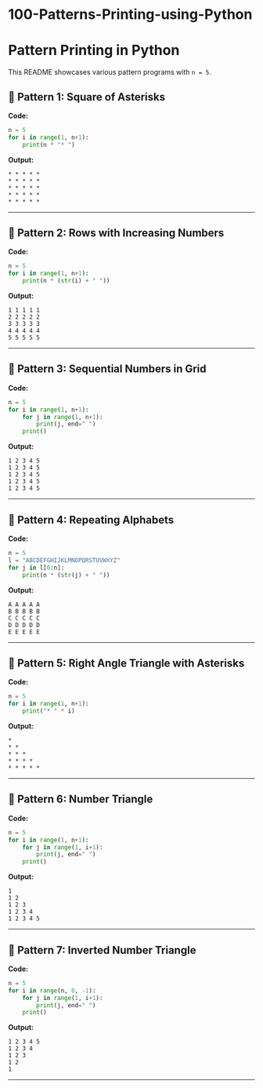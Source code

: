 # 100-Patterns-Printing-using-Python
# Pattern Printing in Python

This README showcases various pattern programs with `n = 5`.

## 📌 Pattern 1: Square of Asterisks

**Code:**
```python
n = 5
for i in range(1, n+1):
    print(n * "* ")
```

**Output:**
```
* * * * * 
* * * * * 
* * * * * 
* * * * * 
* * * * * 
```
---

## 📌 Pattern 2: Rows with Increasing Numbers

**Code:**
```python
n = 5
for i in range(1, n+1):
    print(n * (str(i) + " "))
```

**Output:**
```
1 1 1 1 1 
2 2 2 2 2 
3 3 3 3 3 
4 4 4 4 4 
5 5 5 5 5 
```
---

## 📌 Pattern 3: Sequential Numbers in Grid

**Code:**
```python
n = 5
for i in range(1, n+1):
    for j in range(1, n+1):
        print(j, end=" ")
    print()
```

**Output:**
```
1 2 3 4 5
1 2 3 4 5
1 2 3 4 5
1 2 3 4 5
1 2 3 4 5
```
---

## 📌 Pattern 4: Repeating Alphabets

**Code:**
```python
n = 5
l = "ABCDEFGHIJKLMNOPQRSTUVWXYZ"
for j in l[0:n]:
    print(n * (str(j) + " "))
```

**Output:**
```
A A A A A 
B B B B B 
C C C C C 
D D D D D 
E E E E E 
```
---

## 📌 Pattern 5: Right Angle Triangle with Asterisks

**Code:**
```python
n = 5
for i in range(1, n+1):
    print("* " * i)
```

**Output:**
```
* 
* * 
* * * 
* * * * 
* * * * * 
```
---

## 📌 Pattern 6: Number Triangle

**Code:**
```python
n = 5
for i in range(1, n+1):
    for j in range(1, i+1):
        print(j, end=" ")
    print()
```

**Output:**
```
1
1 2
1 2 3
1 2 3 4
1 2 3 4 5
```
---

## 📌 Pattern 7: Inverted Number Triangle

**Code:**
```python
n = 5
for i in range(n, 0, -1):
    for j in range(1, i+1):
        print(j, end=" ")
    print()
```

**Output:**
```
1 2 3 4 5
1 2 3 4
1 2 3
1 2
1
```
---
